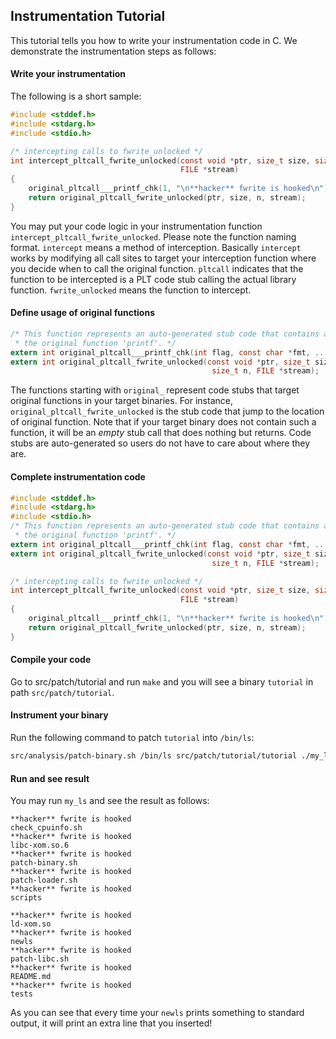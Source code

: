## Instrumentation Tutorial

This tutorial tells you how to write your instrumentation code in C. We demonstrate the instrumentation steps as follows:

#### Write your instrumentation
The following is a short sample:
```C
#include <stddef.h>
#include <stdarg.h>
#include <stdio.h>

/* intercepting calls to fwrite_unlocked */
int intercept_pltcall_fwrite_unlocked(const void *ptr, size_t size, size_t n,
                                      FILE *stream)
{
    original_pltcall___printf_chk(1, "\n**hacker** fwrite is hooked\n");
    return original_pltcall_fwrite_unlocked(ptr, size, n, stream);
}
```
You may put your code logic in your instrumentation function `intercept_pltcall_fwrite_unlocked`. Please note the function naming format. `intercept` means a method of interception. Basically `intercept` works by modifying all call sites to target your interception function  where you decide when to call the original function.  `pltcall` indicates that the function to be intercepted is a PLT code stub calling the actual library function. `fwrite_unlocked` means the function to intercept.

#### Define usage of original functions
```C
/* This function represents an auto-generated stub code that contains a jump to
 * the original function 'printf'. */
extern int original_pltcall___printf_chk(int flag, const char *fmt, ...);
extern int original_pltcall_fwrite_unlocked(const void *ptr, size_t size,
                                             size_t n, FILE *stream);
```
The functions starting with `original_` represent code stubs that target original functions in your target binaries. For instance, `original_pltcall_fwrite_unlocked` is the stub code that jump to the location of original function. Note that if your target binary does not contain such a function, it will be an *empty* stub call that does nothing but returns. Code stubs are auto-generated so users do not have to care about where they are.

#### Complete instrumentation code
```C
#include <stddef.h>
#include <stdarg.h>
#include <stdio.h>
/* This function represents an auto-generated stub code that contains a jump to
 * the original function 'printf'. */
extern int original_pltcall___printf_chk(int flag, const char *fmt, ...);
extern int original_pltcall_fwrite_unlocked(const void *ptr, size_t size,
                                             size_t n, FILE *stream);

/* intercepting calls to fwrite_unlocked */
int intercept_pltcall_fwrite_unlocked(const void *ptr, size_t size, size_t n,
                                      FILE *stream)
{
    original_pltcall___printf_chk(1, "\n**hacker** fwrite is hooked\n");
    return original_pltcall_fwrite_unlocked(ptr, size, n, stream);
}
```
#### Compile your code
Go to src/patch/tutorial and run `make` and you will see a binary `tutorial` in path `src/patch/tutorial`.

#### Instrument your binary
Run the following command to patch `tutorial` into `/bin/ls`:
```Bash
src/analysis/patch-binary.sh /bin/ls src/patch/tutorial/tutorial ./my_ls
```
#### Run and see result
You may run `my_ls` and see the result as follows:
```
**hacker** fwrite is hooked
check_cpuinfo.sh  
**hacker** fwrite is hooked
libc-xom.so.6  
**hacker** fwrite is hooked
patch-binary.sh  
**hacker** fwrite is hooked
patch-loader.sh  
**hacker** fwrite is hooked
scripts

**hacker** fwrite is hooked
ld-xom.so	  
**hacker** fwrite is hooked
newls		 
**hacker** fwrite is hooked
patch-libc.sh	  
**hacker** fwrite is hooked
README.md	   
**hacker** fwrite is hooked
tests
```
As you can see that every time your `newls` prints something to standard output, it will print an extra line that you inserted!


